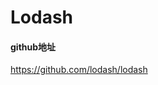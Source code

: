 <style lang="stylus" scoped>
  .demo-block {
    >div {
      margin-bottom: 20px;

      &:last-child {
        margin-bottom: 0;
      }
    }
  }
</style>

# Lodash
#### github地址
https://github.com/lodash/lodash

<div class="demo-block">
  <h-lodash>

</div>





